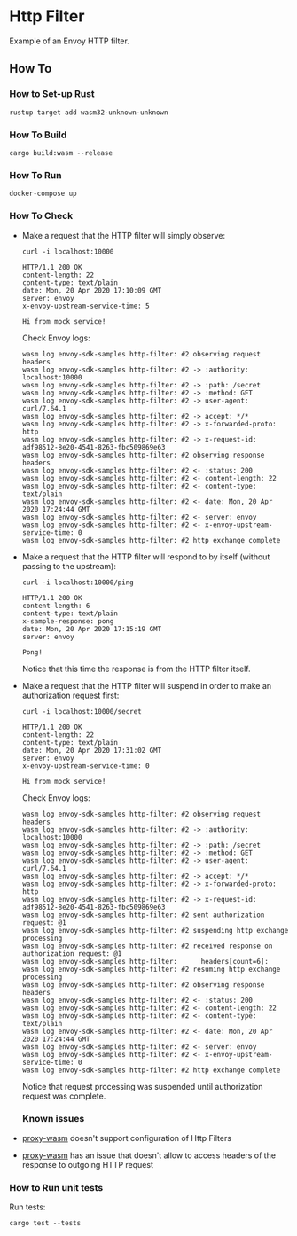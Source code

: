 # Http Filter

Example of an Envoy HTTP filter.

## How To

### How to Set-up Rust

```shell
rustup target add wasm32-unknown-unknown
```

### How To Build

```shell
cargo build:wasm --release
```

### How To Run

```shell
docker-compose up
```

### How To Check

* Make a request that the HTTP filter will simply observe:
  ```shell
  curl -i localhost:10000

  HTTP/1.1 200 OK
  content-length: 22
  content-type: text/plain
  date: Mon, 20 Apr 2020 17:10:09 GMT
  server: envoy
  x-envoy-upstream-service-time: 5

  Hi from mock service!
  ```

  Check Envoy logs:
  ```shell
  wasm log envoy-sdk-samples http-filter: #2 observing request headers
  wasm log envoy-sdk-samples http-filter: #2 -> :authority: localhost:10000
  wasm log envoy-sdk-samples http-filter: #2 -> :path: /secret
  wasm log envoy-sdk-samples http-filter: #2 -> :method: GET
  wasm log envoy-sdk-samples http-filter: #2 -> user-agent: curl/7.64.1
  wasm log envoy-sdk-samples http-filter: #2 -> accept: */*
  wasm log envoy-sdk-samples http-filter: #2 -> x-forwarded-proto: http
  wasm log envoy-sdk-samples http-filter: #2 -> x-request-id: adf98512-8e20-4541-8263-fbc509869e63
  wasm log envoy-sdk-samples http-filter: #2 observing response headers
  wasm log envoy-sdk-samples http-filter: #2 <- :status: 200
  wasm log envoy-sdk-samples http-filter: #2 <- content-length: 22
  wasm log envoy-sdk-samples http-filter: #2 <- content-type: text/plain
  wasm log envoy-sdk-samples http-filter: #2 <- date: Mon, 20 Apr 2020 17:24:44 GMT
  wasm log envoy-sdk-samples http-filter: #2 <- server: envoy
  wasm log envoy-sdk-samples http-filter: #2 <- x-envoy-upstream-service-time: 0
  wasm log envoy-sdk-samples http-filter: #2 http exchange complete
  ```

* Make a request that the HTTP filter will respond to by itself (without passing to the upstream):
  ```shell
  curl -i localhost:10000/ping

  HTTP/1.1 200 OK
  content-length: 6
  content-type: text/plain
  x-sample-response: pong
  date: Mon, 20 Apr 2020 17:15:19 GMT
  server: envoy

  Pong!
  ```

  Notice that this time the response is from the HTTP filter itself.

* Make a request that the HTTP filter will suspend in order to make an authorization request first:
  ```shell
  curl -i localhost:10000/secret

  HTTP/1.1 200 OK
  content-length: 22
  content-type: text/plain
  date: Mon, 20 Apr 2020 17:31:02 GMT
  server: envoy
  x-envoy-upstream-service-time: 0

  Hi from mock service!
  ```

  Check Envoy logs:
  ```shell
  wasm log envoy-sdk-samples http-filter: #2 observing request headers
  wasm log envoy-sdk-samples http-filter: #2 -> :authority: localhost:10000
  wasm log envoy-sdk-samples http-filter: #2 -> :path: /secret
  wasm log envoy-sdk-samples http-filter: #2 -> :method: GET
  wasm log envoy-sdk-samples http-filter: #2 -> user-agent: curl/7.64.1
  wasm log envoy-sdk-samples http-filter: #2 -> accept: */*
  wasm log envoy-sdk-samples http-filter: #2 -> x-forwarded-proto: http
  wasm log envoy-sdk-samples http-filter: #2 -> x-request-id: adf98512-8e20-4541-8263-fbc509869e63
  wasm log envoy-sdk-samples http-filter: #2 sent authorization request: @1
  wasm log envoy-sdk-samples http-filter: #2 suspending http exchange processing
  wasm log envoy-sdk-samples http-filter: #2 received response on authorization request: @1
  wasm log envoy-sdk-samples http-filter:      headers[count=6]:
  wasm log envoy-sdk-samples http-filter: #2 resuming http exchange processing
  wasm log envoy-sdk-samples http-filter: #2 observing response headers
  wasm log envoy-sdk-samples http-filter: #2 <- :status: 200
  wasm log envoy-sdk-samples http-filter: #2 <- content-length: 22
  wasm log envoy-sdk-samples http-filter: #2 <- content-type: text/plain
  wasm log envoy-sdk-samples http-filter: #2 <- date: Mon, 20 Apr 2020 17:24:44 GMT
  wasm log envoy-sdk-samples http-filter: #2 <- server: envoy
  wasm log envoy-sdk-samples http-filter: #2 <- x-envoy-upstream-service-time: 0
  wasm log envoy-sdk-samples http-filter: #2 http exchange complete
  ```

  Notice that request processing was suspended until authorization request was complete.

  ### Known issues

* [proxy-wasm](https://github.com/proxy-wasm/proxy-wasm-rust-sdk) doesn't support configuration of Http Filters
* [proxy-wasm](https://github.com/proxy-wasm/proxy-wasm-rust-sdk) has an issue that doesn't allow to access headers of the response to outgoing HTTP request

### How to Run unit tests

Run tests:
```
cargo test --tests
```

